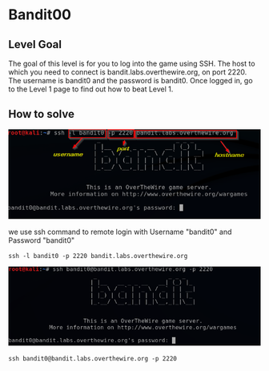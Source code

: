 # Bandit00

## Level Goal

The goal of this level is for you to log into the game using SSH. The host to which you need to connect is bandit.labs.overthewire.org, on port 2220. The username is bandit0 and the password is bandit0. Once logged in, go to the Level 1 page to find out how to beat Level 1.

## How to solve

![img](img/Bandit0_1.png)

we use ssh command to remote login with Username "bandit0" and Password "bandit0"

```console
ssh -l bandit0 -p 2220 bandit.labs.overthewire.org
```

![](img/Bandit0_2.png)
```console
ssh bandit0@bandit.labs.overthewire.org -p 2220
```

